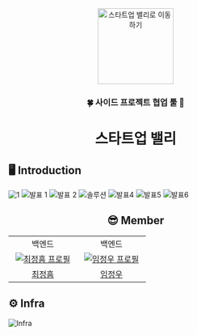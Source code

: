 <div align="center">
  <a href="https://client.startupvalley.site">
    <img width="150px" src="https://github.com/goormthon-Univ/2024_BEOTKKOTTHON_TEAM_28_BE/assets/79458446/fb3c2fc1-38d0-4185-a09c-ff8839427643" alt="스타트업 밸리로 이동하기"/>
  </a>

### 🍀 사이드 프로젝트 협업 툴 🌟
# 스타트업 밸리
</div>

## 🖥️ Introduction
![1](https://github.com/goormthon-Univ/2024_BEOTKKOTTHON_TEAM_28_BE/assets/79458446/fda618b3-fde5-4694-886d-e11dd48d27b1)
![발표 1](https://github.com/goormthon-Univ/2024_BEOTKKOTTHON_TEAM_28_BE/assets/79458446/71a6e62b-bf64-445d-b452-c61ba47079bb)
![발표 2](https://github.com/goormthon-Univ/2024_BEOTKKOTTHON_TEAM_28_BE/assets/79458446/19edaeb4-8e92-4608-8d41-917e6eed0904)
![솔루션](https://github.com/goormthon-Univ/2024_BEOTKKOTTHON_TEAM_28_BE/assets/79458446/aea64d33-1433-42f4-9527-eb62f07a50a6)
![발표4](https://github.com/goormthon-Univ/2024_BEOTKKOTTHON_TEAM_28_BE/assets/79458446/cd8a9222-a386-4b01-bae5-d4749a67b7a1)
![발표5](https://github.com/goormthon-Univ/2024_BEOTKKOTTHON_TEAM_28_BE/assets/79458446/88d571d6-e0a3-4a42-819f-9642383888b1)
![발표6](https://github.com/goormthon-Univ/2024_BEOTKKOTTHON_TEAM_28_BE/assets/79458446/d4a078ed-c324-4cd2-8f79-1f8fbea1a0a0)


<div align="center">

## 😎 Member
<table>
  <tr>
    <td align="center"> 백엔드</td>
    <td align="center"> 백엔드</td>
  </tr>
  <tr>
    <td align="center" width="120px">
      <a href="https://github.com/JeongHeumChoi" target="_blank">
        <img src="https://avatars.githubusercontent.com/u/79458446?v=4" alt="최정흠 프로필" />
      </a>
    </td>
    <td align="center" width="120px">
      <a href="https://github.com/dlawjddn" target="_blank">
        <img src="https://avatars.githubusercontent.com/u/103355883?v=4" alt="임정우 프로필" />
      </a>
    </td>
  </tr>
  <tr>
    <td align="center">
      <a href="https://github.com/JeongHeumChoi" target="_blank">
        최정흠
      </a>
    </td>
     <td align="center">
      <a href="https://github.com/dlawjddn" target="_blank">
       임정우
      </a>
  </tr>
</table>
</div>

## ⚙️ Infra
<img src='https://github.com/goormthon-Univ/2024_BEOTKKOTTHON_TEAM_28_BE/assets/79458446/9979d3e7-c00a-4d94-ae1f-9d0b3fb92186'  alt="Infra"/>

